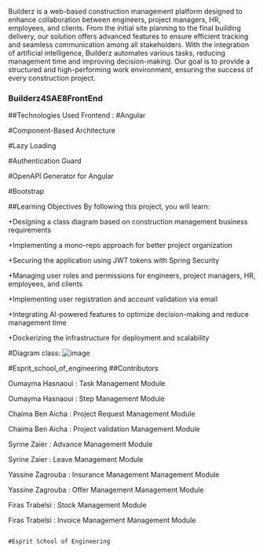 Builderz is a web-based construction management platform designed to enhance collaboration between engineers, project managers, HR, employees, and clients. From the initial site planning to the final building delivery, our solution offers advanced features to ensure efficient tracking and seamless communication among all stakeholders. With the integration of artificial intelligence, Builderz automates various tasks, reducing management time and improving decision-making. Our goal is to provide a structured and high-performing work environment, ensuring the success of every construction project.
### Builderz4SAE8FrontEnd ###

##Technologies Used
Frontend :
  #Angular
  
  #Component-Based Architecture
  
  #Lazy Loading
  
  #Authentication Guard

  #OpenAPI Generator for Angular
  
  #Bootstrap


##Learning Objectives
By following this project, you will learn:

  +Designing a class diagram based on construction management business requirements
  
  +Implementing a mono-repo approach for better project organization
  
  +Securing the application using JWT tokens with Spring Security
  
  +Managing user roles and permissions for engineers, project managers, HR, employees, and clients
  
  +Implementing user registration and account validation via email
  
  +Integrating AI-powered features to optimize decision-making and reduce management time
  
  +Dockerizing the infrastructure for deployment and scalability


#Diagram class:
![image](https://github.com/user-attachments/assets/3138d325-fb87-40fd-b104-dcff3d8199b0)






#Esprit_school_of_engineering
##Contributors

Oumayma Hasnaoui : Task Management Module 

Oumayma Hasnaoui : Step Management Module 

Chaima Ben Aicha : Project Request Management Module 

Chaima Ben Aicha : Project validation Management Module 

Syrine Zaier     : Advance Management Module 

Syrine Zaier     : Leave Management Module 

Yassine Zagrouba : Insurance Management Management Module 

Yassine Zagrouba : Offer Management Management Module 

Firas Trabelsi   : Stock Management Module 

Firas Trabelsi   : Invoice Management Management Module 













                                                                                                                                                                                      #Esprit School of Engineering


